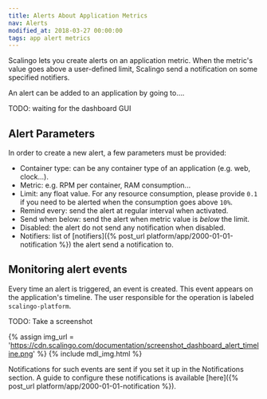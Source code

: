 ```yaml
---
title: Alerts About Application Metrics
nav: Alerts
modified_at: 2018-03-27 00:00:00
tags: app alert metrics
---
```


Scalingo lets you create alerts on an application metric. When the metric's value goes above a
user-defined limit, Scalingo send a notification on some specified notifiers.

An alert can be added to an application by going to....

TODO: waiting for the dashboard GUI

## Alert Parameters

In order to create a new alert, a few parameters must be provided:

- Container type: can be any container type of an application (e.g. web, clock...).
- Metric: e.g. RPM per container, RAM consumption...
- Limit: any float value. For any resource consumption, please provide `0.1` if you need to be
  alerted when the consumption goes above `10%`.
- Remind every: send the alert at regular interval when activated.
- Send when below: send the alert when metric value is _below_ the limit.
- Disabled: the alert do not send any notification when disabled.
- Notifiers: list of [notifiers]({% post_url platform/app/2000-01-01-notification %}) the alert send
  a notification to.

## Monitoring alert events

Every time an alert is triggered, an event is created. This event appears on the application's
timeline. The user responsible for the operation is labeled `scalingo-platform`.

TODO: Take a screenshot

{% assign img_url = 'https://cdn.scalingo.com/documentation/screenshot_dashboard_alert_timeline.png' %}
{% include mdl_img.html %}

Notifications for such events are sent if you set it up in the Notifications section. A guide to
configure these notifications is available [here]({% post_url platform/app/2000-01-01-notification %}).
